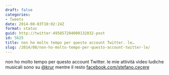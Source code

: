 ```yaml
---
draft: false
categories:
- Tweets
date: 2014-08-03T10:02:24Z
format: status
guid: http://twitter-495857204009132032-post
id: 5625
title: non ho molto tempo per questo account Twitter. le…
slug: /2014/08/non-ho-molto-tempo-per-questo-account-twitter-le/
---
```


non ho molto tempo per questo account Twitter. le mie attività video ludiche musicali sono su [@krur](http://twitter.com/krur) mentre il resto [facebook.com/stefano.cecere](https://www.facebook.com/stefano.cecere)